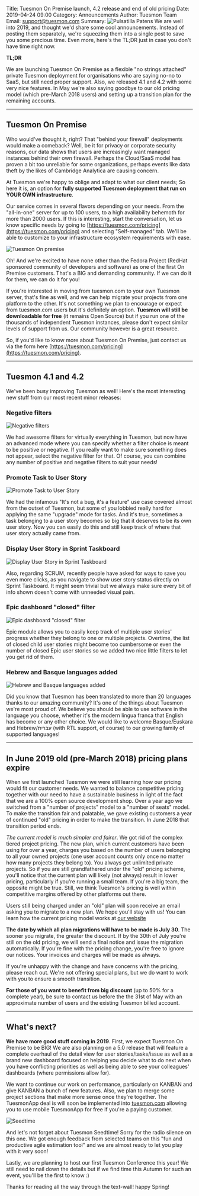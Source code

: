 Title: Tuesmon On Premise launch, 4.2 release and end of old pricing
Date: 2019-04-24 09:00
Category: Announcements
Author: Tuesmon Team
Email: support@tuesmon.com
Summary: ![Pulsatilla Patens]({filename}/images/2016-04-04_changelog200/pulsatilla_patens.jpg) We are well into 2019, and thought we'd share some cool announcements. Instead of posting them separately, we're squeezing them into a single post to save you some precious time. Even more, here's the TL;DR just in case you don't have time right now.

**TL;DR**

We are launching Tuesmon On Premise as a flexible "no strings attached" private Tuesmon deployment for organisations who are saying no-no to SaaS, but still need proper support. Also, we released 4.1 and 4.2 with some very nice features. In May we're also saying goodbye to our old pricing model (which pre-March 2018 users) and setting up a transition plan for the remaining accounts.

--------------------------------------------------------------------------------

## Tuesmon On Premise

Who would've thought it, right? That "behind your firewall" deployments would make a comeback? Well, be it for privacy or corporate security reasons, our data shows that users are increasingly want managed instances behind their own firewall. Perhaps the Cloud/SaaS model has proven a bit too unreliable for some organizations, perhaps events like data theft by the likes of Cambridge Analytica are causing concern.

At Tuesmon we're happy to oblige and adapt to what our client needs; So here it is, an option for **fully supported Tuesmon deployment that run on YOUR OWN infrastructure**.

Our service comes in several flavors depending on your needs. From the "all-in-one" server for up to 100 users, to a high availability behemoth for more than 2000 users. If this is interesting, start the conversation, let us know specific needs by going to [https://tuesmon.com/pricing](https://tuesmon.com/pricing) and selecting "Self-managed" tab. We'll be able to customize to your infrastructure ecosystem requirements with ease.

![Tuesmon On premise]({filename}/images/2019-04-25_onpremise42pricing/tuesmononpremise.jpg)

Oh! And we're excited to have none other than the Fedora Project (RedHat sponsored community of developers and software) as one of the first On Premise customers. That's a BIG and demanding community. If we can do it for them, we can do it for you!

If you're interested in moving from tuesmon.com to your own Tuesmon server, that's fine as well, and we can help migrate your projects from one platform to the other. It's not something we plan to encourage or expect from tuesmon.com users but it's definitely an option. **Tuesmon will still be downloadable for free** (it remains Open Source) but if you run one of the thousands of independent Tuesmon instances, please don't expect similar levels of support from us. Our community however is a great resource.

So, if you'd like to know more about Tuesmon On Premise, just contact us via the form here [https://tuesmon.com/pricing](https://tuesmon.com/pricing).

--------------------------------------------------------------------------------

## Tuesmon 4.1 and 4.2

We've been busy improving Tuesmon as well! Here's the most interesting new stuff from our most recent minor releases:

### Negative filters

![Negative filters]({filename}/images/2019-04-25_onpremise42pricing/negative-filters.gif)

We had awesome filters for virtually everything in Tuesmon, but now have an advanced mode where you can specify whether a filter choice is meant to be positive or negative. If you really want to make sure something does not appear, select the negative filter for that. Of course, you can combine any number of positive and negative filters to suit your needs!

### Promote Task to User Story

![Promote Task to User Story]({filename}/images/2019-04-25_onpremise42pricing/promote-task-to-us.gif)

We had the infamous "It's not a bug, it's a feature" use case covered almost from the outset of Tuesmon, but some of you lobbied really hard for applying the same "upgrade" mode for tasks. And it's true, sometimes a task belonging to a user story becomes so big that it deserves to be its own user story. Now you can easily do this and still keep track of where that user story actually came from.

### Display User Story in Sprint Taskboard

![Display User Story in Sprint Taskboard]({filename}/images/2019-04-25_onpremise42pricing/display-us-status-taskboard.gif)

Also, regarding SCRUM, recently people have asked for ways to save you even more clicks, as you navigate to show user story status directly on Sprint Taskboard. It might seem trivial but we always make sure every bit of info shown doesn't come with unneeded visual pain.

### Epic dashboard "closed" filter

![Epic dashboard "closed" filter]({filename}/images/2019-04-25_onpremise42pricing/epics-filter.gif)

Epic module allows you to easily keep track of multiple user stories' progress whether they belong to one or multiple projects. Overtime, the list of closed child user stories might become too cumbersome or even the number of closed Epic user stories so we added two nice little filters to let you get rid of them.

### Hebrew and Basque languages added

![Hebrew and Basque languages added]({filename}/images/2019-04-25_onpremise42pricing/hebrew-rtl-language.gif)

Did you know that Tuesmon has been translated to more than 20 languages thanks to our amazing community? It's one of the things about Tuesmon we're most proud of. We believe you should be able to use software in the language you choose, whether it's the modern lingua franca that English has become or any other choice. We would like to welcome Basque/Euskara and Hebrew/עברית (with RTL support, of course) to our growing family of supported languages!

--------------------------------------------------------------------------------

## In June 2019 old (pre-March 2018) pricing plans expire

When we first launched Tuesmon we were still learning how our pricing would fit our customer needs. We wanted to balance competitive pricing together with our need to have a sustainable business in light of the fact that we are a 100% open source development shop. Over a year ago we switched from a "number of projects" model to a "number of seats" model. To make the transition fair and palatable, we gave existing customers a year of continued "old" pricing in order to make the transition. In June 2018 that transition period ends.

*The current model is much simpler and fairer*. We got rid of the complex tiered project pricing. The new plan, which current customers have been using for over a year, charges you based on the number of users belonging to all your owned projects (one user account counts only once no matter how many projects they belong to). You always get unlimited private projects. So if you are still grandfathered under the "old" pricing scheme, you'll notice that the current plan will likely (not always) result in lower pricing, particularly if you're running a small team. If you're a big team, the opposite might be true. Still, we think Tuesmon's pricing is well within competitive margins offered by other platforms out there.

Users still being charged under an "old" plan will soon receive an email asking you to migrate to a new plan. We hope you'll stay with us! You can learn how the current pricing model works at [our website](https://tuesmon.com/pricing)

**The date by which all plan migrations will have to be made is July 30**. The sooner you migrate, the greater the discount. If by the 30th of July you're still on the old pricing, we will send a final notice and issue the migration automatically. If you're fine with the pricing change, you're free to ignore our notices. Your invoices and charges will be made as always.

If you're unhappy with the change and have concerns with the pricing, please reach out. We're not offering special plans, but we do want to work with you to ensure a smooth transition.

**For those of you want to benefit from big discount** (up to 50% for a complete year), be sure to contact us before the the 31st of May with an approximate number of users and the existing Tuesmon billed account.

--------------------------------------------------------------------------------

## What's next?

**We have more good stuff coming in 2019**. First, we expect Tuesmon On Premise to be BIG! We are also planning on a 5.0 release that will feature a complete overhaul of the detail view for user stories/tasks/issue as well as a brand new dashboard focused on helping you decide what to do next when you have conflicting priorities as well as being able to see your colleagues' dashboards (where permissions allow for).

We want to continue our work on performance, particularly on KANBAN and give KANBAN a bunch of new features. Also, we plan to merge some project sections that make more sense once they're together. The TuesmonApp deal is will soon be implemented into [tuesmon.com](https://tuesmon.com) allowing you to use mobile TuesmonApp for free if you're a paying customer.

![Seedtime]({filename}/images/2019-04-25_onpremise42pricing/seedtime.jpg)

And let's not forget about Tuesmon Seedtime! Sorry for the radio silence on this one. We got enough feedback from selected teams on this "fun and productive agile estimation tool" and we are almost ready to let you play with it very soon!

Lastly, we are planning to host our first Tuesmon Conference this year! We still need to nail down the details but if we find time this Autumn for such an event, you'll be the first to know :)

Thanks for reading all the way through the text-wall! happy Spring!
